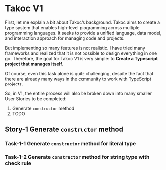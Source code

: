 # Takoc V1

First, let me explain a bit about Takoc's background. Takoc aims to create a type system that enables high-level
programming across multiple programming languages. It seeks to provide a unified language, data model, and interaction
approach for managing code and projects.

But implementing so many features is not realistic. I have tried many frameworks and realized that it is not possible to
design everything in one go. Therefore, the goal for Takoc V1 is very simple: to **Create a Typescript project that
manages itself**.

Of course, even this task alone is quite challenging, despite the fact that there are already many ways in the community
to work with TypeScript projects.

So, in V1, the entire process will also be broken down into many smaller User Stories to be completed:

1. Generate `constructor` method
2. TODO

## Story-1 Generate `constructor` method

### Task-1-1 Generate `constructor` method for literal type
### Task-1-2 Generate `constructor` method for string type with check rule

